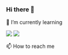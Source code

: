 ### Hi there 👋



🌱 I’m currently learning 

<a href="file:///Users/camosss/Downloads/swift%20.svg" target="_blank"><img src="https://img.shields.io/badge/Swift-F29661?style=flat-square&logo=Swift&logoColor=white"/></a>  <a href="file:///Users/camosss/Downloads/firebase.svg" target="_blank"><img src="https://img.shields.io/badge/Firebase-FFE400?style=flat-square&logo=Swift&logoColor=white"/></a>

📫 How to reach me

